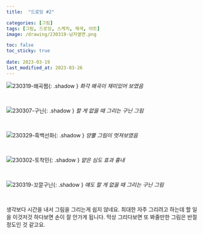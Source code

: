 ```yaml
---
title:  "드로잉 #2"

categories: [그림]
tags: [그림, 드로잉, 스케치, 채색, 아트]
image: /drawing/230319-남자옆면.png

toc: false
toc_sticky: true
 
date: 2023-03-19
last_modified_at: 2023-03-26
---
```


![230319-왜곡쩜](/drawing/230319-왜곡쩜.png){: .shadow }
_화각 왜곡이 재미있어 보였음_

<br>

![230307-구닌](/drawing/230307-구닌.png){: .shadow }
_할 게 없을 때 그리는 구닌 그림_

<br>

![230329-흑백선화](/drawing/230329_흑백선화.png){: .shadow }
_양뿔 그림이 멋져보였음_

<br>

![230302-토착민](/drawing/230302-토착민.png){: .shadow }
_얕은 심도 효과 흉내_

<br>

![230319-꼬깔구닌](/drawing/230319-꼬깔구닌.png){: .shadow }
_얘도 할 게 없을 때 그리는 구닌 그림_

<br>

생각보다 시간을 내서 그림을 그리는게 쉽지 않네요. 최대한 자주 그리려고 하는데 할 일을 이것저것 하다보면 손이 잘 안가게 됩니다. 막상 그리다보면 또 봐줄만한 그림은 반절 정도인 것 같고요.